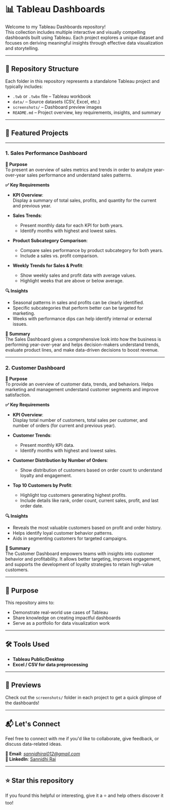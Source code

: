# 📊 Tableau Dashboards

Welcome to my Tableau Dashboards repository!  
This collection includes multiple interactive and visually compelling dashboards built using Tableau. Each project explores a unique dataset and focuses on deriving meaningful insights through effective data visualization and storytelling.

---

## 📁 Repository Structure

Each folder in this repository represents a standalone Tableau project and typically includes:

- `.twb` or `.twbx` file – Tableau workbook  
- `data/` – Source datasets (CSV, Excel, etc.)  
- `screenshots/` – Dashboard preview images  
- `README.md` – Project overview, key requirements, insights, and summary

---

## 🚀 Featured Projects

---

### 1. **Sales Performance Dashboard**

**📌 Purpose**  
To present an overview of sales metrics and trends in order to analyze year-over-year sales performance and understand sales patterns.

**✅ Key Requirements**  
- **KPI Overview**:  
  Display a summary of total sales, profits, and quantity for the current and previous year.

- **Sales Trends**:  
  - Present monthly data for each KPI for both years.  
  - Identify months with highest and lowest sales.

- **Product Subcategory Comparison**:  
  - Compare sales performance by product subcategory for both years.  
  - Include a sales vs. profit comparison.

- **Weekly Trends for Sales & Profit**:  
  - Show weekly sales and profit data with average values.  
  - Highlight weeks that are above or below average.

**🔍 Insights**  
- Seasonal patterns in sales and profits can be clearly identified.  
- Specific subcategories that perform better can be targeted for marketing.  
- Weeks with performance dips can help identify internal or external issues.

**📌 Summary**  
The Sales Dashboard gives a comprehensive look into how the business is performing year-over-year and helps decision-makers understand trends, evaluate product lines, and make data-driven decisions to boost revenue.

---

### 2. **Customer Dashboard**

**📌 Purpose**  
To provide an overview of customer data, trends, and behaviors. Helps marketing and management understand customer segments and improve satisfaction.

**✅ Key Requirements**  
- **KPI Overview**:  
  Display total number of customers, total sales per customer, and number of orders (for current and previous year).

- **Customer Trends**:  
  - Present monthly KPI data.  
  - Identify months with highest and lowest sales.

- **Customer Distribution by Number of Orders**:  
  - Show distribution of customers based on order count to understand loyalty and engagement.

- **Top 10 Customers by Profit**:  
  - Highlight top customers generating highest profits.  
  - Include details like rank, order count, current sales, profit, and last order date.

**🔍 Insights**  
- Reveals the most valuable customers based on profit and order history.  
- Helps identify loyal customer behavior patterns.  
- Aids in segmenting customers for targeted campaigns.

**📌 Summary**  
The Customer Dashboard empowers teams with insights into customer behavior and profitability. It allows better targeting, improves engagement, and supports the development of loyalty strategies to retain high-value customers.

---

## 🧠 Purpose

This repository aims to:

- Demonstrate real-world use cases of Tableau
- Share knowledge on creating impactful dashboards
- Serve as a portfolio for data visualization work

---

## 🛠️ Tools Used

- **Tableau Public/Desktop**
- **Excel / CSV for data preprocessing**

---

## 📸 Previews

Check out the `screenshots/` folder in each project to get a quick glimpse of the dashboards!

---

## 📬 Let's Connect

Feel free to connect with me if you'd like to collaborate, give feedback, or discuss data-related ideas.

**📧 Email**: *sannidhirai012@gmail.com*  
**🔗 LinkedIn**: [Sannidhi Rai](https://www.linkedin.com/in/sannidhi-rai-447097298)

---

## ⭐️ Star this repository

If you found this helpful or interesting, give it a ⭐️ and help others discover it too!
